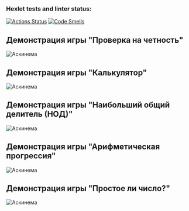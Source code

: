 ### Hexlet tests and linter status:
[![Actions Status](https://github.com/ChilRill/java-project-61/actions/workflows/hexlet-check.yml/badge.svg)](https://github.com/ChilRill/java-project-61/actions)
[![Code Smells](https://sonarcloud.io/api/project_badges/measure?project=ChilRill_java-project-61&metric=code_smells)](https://sonarcloud.io/summary/new_code?id=ChilRill_java-project-61)

## Демонстрация игры "Проверка на четность"
![Аскинема](screenshots/Even_game.png)

## Демонстрация игры "Калькулятор"
![Аскинема](screenshots/Calc_game.png)

## Демонстрация игры "Наибольший общий делитель (НОД)"
![Аскинема](screenshots/GCD_game.png)

## Демонстрация игры "Арифметическая прогрессия"
![Аскинема](screenshots/Progression_game.png)

## Демонстрация игры "Простое ли число?"
![Аскинема](screenshots/Prime_game.png)

